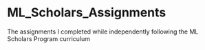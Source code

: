 # ML_Scholars_Assignments
The assignments I completed while independently following the ML Scholars Program curriculum
